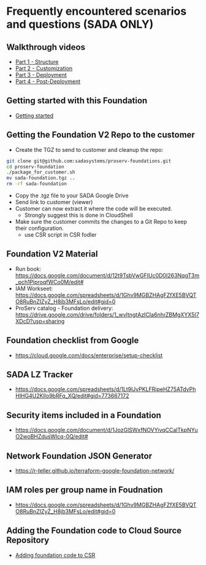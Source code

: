 # Frequently encountered scenarios and questions (SADA ONLY)

## Walkthrough videos
  - [Part 1 - Structure](https://www.loom.com/share/420c593ef980487295ae9dd0541d57ab?sharedAppSource=team_library) 
  - [Part 2 - Customization](https://www.loom.com/share/2dd697f57bbe4696934c5a8bdbad6fa3?sharedAppSource=team_library)
  - [Part 3 - Deployment](https://www.loom.com/share/8f0207d71ec54473b4c9c4e7cba37fee?sharedAppSource=team_library)
  - [Part 4 - Post-Deployment](https://www.loom.com/share/6b14f576a79a42dba2eadf4cbf619fb5?sharedAppSource=team_library)

## Getting started with this Foundation

- [Getting started](getting_started_fast.md)

## Getting the Foundation V2 Repo to the customer
- Create the TGZ to send to customer and cleanup the repo:
```bash
git clone git@github.com:sadasystems/proserv-foundations.git
cd proserv-foundation
./package_for_customer.sh
mv sada-foundation.tgz ..
rm -rf sada-foundation
```
- Copy the .tgz file to your SADA Google Drive
- Send link to customer (viewer)
- Customer can now extract it where the code will be executed.
  - Strongly suggest this is done in CloudShell
- Make sure the customer commits the changes to a Git Repo to keep their configuration.
  - use CSR script in CSR fodler

## Foundation V2 Material

- Run book: https://docs.google.com/document/d/12t9TsbVwGFIUc0D0I263NqgT3m_pch1PiproqfWCo0M/edit#
- IAM Workseet: https://docs.google.com/spreadsheets/d/1Ghv9MGBZHAgFZfXE5BVQTO8RuBnZIZyZ_H8jb3MFsLo/edit#gid=0
- ProServ catalog - Foundation delivery: https://drive.google.com/drive/folders/1_wvltngtAzICIa6nhrZBMgXYX5I7XDcD?usp=sharing

## Foundation checklist from Google

- https://cloud.google.com/docs/enterprise/setup-checklist

## SADA LZ Tracker

- https://docs.google.com/spreadsheets/d/1Lt9lJvPKLFRipeHZ75ATdvPhHlHG4U2KIlo9bRFq_XQ/edit#gid=773667172

## Security items included in a Foundation

- https://docs.google.com/document/d/1JozGlSWxfNOVYivqCCalTkpNYuO2woBHZdusWIcq-0Q/edit#

## Network Foundation JSON Generator

- https://r-teller.github.io/terraform-google-foundation-network/

## IAM roles per group name in Foudnation

- https://docs.google.com/spreadsheets/d/1Ghv9MGBZHAgFZfXE5BVQTO8RuBnZIZyZ_H8jb3MFsLo/edit#gid=0

## Adding the Foundation code to Cloud Source Repository

- [Adding foundation code to CSR](../csr/README.md)

